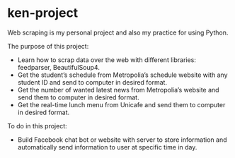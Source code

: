 # ken-project
Web scraping is my personal project and also my practice for using Python.

The purpose of this project:
- Learn how to scrap data over the web with different libraries: feedparser, BeautifulSoup4.
- Get the student’s schedule from Metropolia’s schedule website with any student ID and
send to computer in desired format.
- Get the number of wanted latest news from Metropolia’s website and send them to
computer in desired format.
- Get the real-time lunch menu from Unicafe and send them to computer in desired format.

To do in this project:
- Build Facebook chat bot or website with server to store information and automatically
send information to user at specific time in day.
